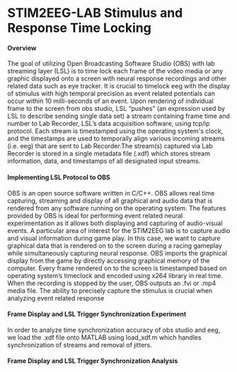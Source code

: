 # STIM2EEG-LAB Stimulus and Response Time Locking 

#### Overview
The goal of utilizing Open Broadcasting Software Studio (OBS) with lab streaming layer (LSL) is to time lock each frame of the video media or any graphic displayed onto a screen with neural response recordings and other related data such as eye tracker. It is crucial to timelock eeg with the display of stimulus with high temporal precision as event related potentials can occur within 10 milli-seconds of an event. Upon rendering of individual frame to the screen from obs studio, LSL “pushes” (an expression used by LSL to describe sending single data set) a stream containing frame time and number to Lab Recorder, LSL’s data acquisition software, using tcp/ip protocol. Each stream is timestamped using the operating system's clock, and the timestamps are used to temporally align various incoming streams (i.e. eeg) that are sent to Lab Recorder.The stream(s) captured via Lab Recorder is stored in a single metadata file (.xdf) which stores stream information, data, and timestamps of all designated input streams. 

#### Implementing LSL Protocol to OBS
OBS is an open source software written in C/C++. OBS allows real time capturing, streaming and display of all graphical and audio data that is rendered from any software running on the operating system. The features provided by OBS is ideal for performing event related neural experimentation as it allows both displaying and capturing of audio-visual events. A particular area of interest for the STIM2EEG lab is to capture audio and visual information during game play. In this case, we want to capture graphical data that is rendered on to the screen during a racing gameplay while simultaneously capturing neural response. OBS imports the graphical display from the game by directly accessing graphical memory of the computer. Every frame rendered on to the screen is timestamped based on operating system’s timeclock and encoded using x264 library in real time. When the recording is stopped by the user, OBS outputs an .fvi or .mp4 media file. The ability to precisely capture the stimulus is crucial when analyzing event related response  

#### Frame Display and LSL Trigger Synchronization Experiment
In order to analyze time synchronization accuracy of obs studio and eeg, we load the .xdf file onto MATLAB using load_xdf.m which handles synchronization of streams and removal of jitters.   

#### Frame Display and LSL Trigger Synchronization Analysis

 
